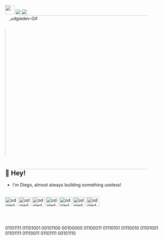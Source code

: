 <div>
  <a href="https://diegodev.vercel.app/api/index.php"><img src="https://img.shields.io/badge/%40-WEBSITE-blue?style=for-the-badge" height="30"></a>
  <a href = "mailto:dev.diegof@gmail.com"><img src="https://img.shields.io/badge/-Gmail-%23333?style=for-the-badge&logo=gmail&logoColor=white"></a>
  <a href="https://www.linkedin.com/in/dev-diego-fernandes"><img src="https://img.shields.io/badge/-LinkedIn-%230077B5?style=for-the-badge&logo=linkedin&logoColor=white"></a>
</div>

  <img align="right" alt="odgiedev-Gif" height="500" width="1000" style="border-radius:50px;" src="https://66.media.tumblr.com/c5d68e3f92b74f875e9eaa71e7afaf72/tumblr_pk86uikJgM1rhk4rn_540.gif">

## 👋 Hey!

- I'm Diego, almost always building something useless!
  
<div style="display: inline_block"><br>
  <img align="center" alt="odgiedev-PHP" height="30" width="40" src="https://cdn.jsdelivr.net/gh/devicons/devicon/icons/php/php-plain.svg">
  <img align="center" alt="odgiedev-NodeJs" height="30" width="40" src="https://cdn.jsdelivr.net/gh/devicons/devicon/icons/nodejs/nodejs-original.svg">
  <img align="center" alt="odgiedev-NodeJs" height="30" width="40" src="https://cdn.jsdelivr.net/gh/devicons/devicon/icons/typescript/typescript-plain.svg">
  <img align="center" alt="odgiedev-Bootstrap" height="30" width="40" src="https://cdn.jsdelivr.net/gh/devicons/devicon/icons/react/react-original.svg">
  <img align="center" alt="odgiedev-Bootstrap" height="30" width="40" src="https://cdn.jsdelivr.net/gh/devicons/devicon/icons/tailwindcss/tailwindcss-plain.svg">
  <img align="center" alt="odgiedev-MySQL" height="30" width="40" src="https://cdn.jsdelivr.net/gh/devicons/devicon/icons/mysql/mysql-original.svg">
  <img align="center" alt="odgiedev-MongoDB" height="30" width="40" src="https://cdn.jsdelivr.net/gh/devicons/devicon/icons/mongodb/mongodb-original.svg">
  

  <br><br>
</div>

01101111 01101001 00101100 00100000 01100011 01110101 01110010 01101001 01101111 01110011 01101111 00101110

